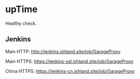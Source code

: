 # upTime
Healthy check.

## Jenkins
Main HTTP:
http://jenkins.ishland.site/job/GarageProxy

Main HTTPS:
https://jenkins-ssl.ishland.site/job/GarageProxy

China HTTPS:
https://jenkins-cn.ishland.site/job/GarageProxy

